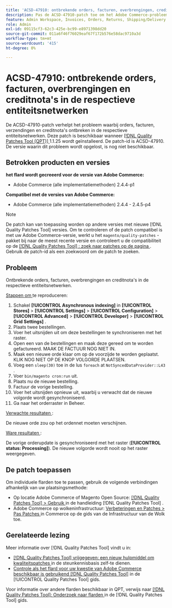 ```yaml
---
title: 'ACSD-47910: ontbrekende orders, facturen, overbrengingen, creditnota''s in de respectieve entiteitsnetwerken'
description: Pas de ACSD-47910-patch toe om het Adobe Commerce-probleem op te lossen wanneer er in de respectievelijke entiteitsnetwerken orders, facturen, verzendingen en creditnota's ontbreken.
feature: Admin Workspace, Invoices, Orders, Returns, Shipping/Delivery
role: Admin
exl-id: 09115cf3-62c3-425e-bc99-e8971398dd20
source-git-commit: 011a6f46f76029eaf67f172b576e58dac9710a3d
workflow-type: tm+mt
source-wordcount: '415'
ht-degree: 0%

---
```


# ACSD-47910: ontbrekende orders, facturen, overbrengingen en creditnota&#39;s in de respectieve entiteitsnetwerken

De ACSD-47910-patch verhelpt het probleem waarbij orders, facturen, verzendingen en creditnota&#39;s ontbreken in de respectieve entiteitsnetwerken. Deze patch is beschikbaar wanneer [[!DNL Quality Patches Tool (QPT)] ](https://experienceleague.adobe.com/en/docs/commerce-operations/tools/quality-patches-tool/quality-patches-tool-to-self-serve-quality-patches) 1.1.25 wordt geïnstalleerd. De patch-id is ACSD-47910. De versie waarin dit probleem wordt opgelost, is nog niet beschikbaar.

## Betrokken producten en versies

**het flard wordt gecreeerd voor de versie van Adobe Commerce:**
* Adobe Commerce (alle implementatiemethoden) 2.4.4-p1

**Compatibel met de versies van Adobe Commerce:**
* Adobe Commerce (alle implementatiemethoden) 2.4.4 - 2.4.5-p4

>[!NOTE]
>
>De patch kan van toepassing worden op andere versies met nieuwe [!DNL Quality Patches Tool] versies. Om te controleren of de patch compatibel is met uw Adobe Commerce-versie, werkt u het `magento/quality-patches` -pakket bij naar de meest recente versie en controleert u de compatibiliteit op de [[!DNL Quality Patches Tool] : zoek naar patches op de pagina ](https://experienceleague.adobe.com/tools/commerce-quality-patches/index.html) . Gebruik de patch-id als een zoekwoord om de patch te zoeken.

## Probleem

Ontbrekende orders, facturen, overbrengingen en creditnota&#39;s in de respectieve entiteitsnetwerken.

<u> Stappen om </u> te reproduceren:

1. Schakel **[!UICONTROL Asynchronous indexing]** in **[!UICONTROL Stores]** > **[!UICONTROL Settings]** > **[!UICONTROL Configuration]** > **[!UICONTROL Advanced]** > **[!UICONTROL Developer]** > **[!UICONTROL Grid Settings]** .
1. Plaats twee bestellingen.
1. Voer het uitsnijden uit om deze bestellingen te synchroniseren met het raster.
1. Open een van de bestellingen en maak deze gereed om te worden gefactureerd. MAAK DE FACTUUR NOG NIET IN.
1. Maak een nieuwe orde klaar om op de voorzijde te worden geplaatst. KLIK NOG NIET OP DE KNOP VOLGORDE PLAATSEN.
1. Voeg een `sleep(30)` toe in de lus `foreach` at `NotSyncedDataProvider::L43` .
1. Voer `bin/magento cron:run` uit.
1. Plaats nu de nieuwe bestelling.
1. Factuur de vorige bestelling.
1. Voer het uitsnijden opnieuw uit, waarbij u verwacht dat de nieuwe volgorde wordt gesynchroniseerd.
1. Ga naar het orderraster in Beheer.

<u> Verwachte resultaten </u>:

De nieuwe orde zou op het ordennet moeten verschijnen.

<u> Ware resultaten </u>:

De vorige orderupdate is gesynchroniseerd met het raster (**[!UICONTROL status: Processing]**). De nieuwe volgorde wordt nooit op het raster weergegeven.

## De patch toepassen

Om individuele flarden toe te passen, gebruik de volgende verbindingen afhankelijk van uw plaatsingsmethode:

* Op locatie Adobe Commerce of Magento Open Source: [[!DNL Quality Patches Tool] > Gebruik ](/help/tools/quality-patches-tool/usage.md) in de handleiding [!DNL Quality Patches Tool] .
* Adobe Commerce op wolkeninfrastructuur: [ Verbeteringen en Patches > Pas Patches ](https://experienceleague.adobe.com/docs/commerce-cloud-service/user-guide/develop/upgrade/apply-patches.html) in Commerce op de gids van de Infrastructuur van de Wolk toe.

## Gerelateerde lezing

Meer informatie over [!DNL Quality Patches Tool] vindt u in:

* [[!DNL Quality Patches Tool]  vrijgegeven: een nieuw hulpmiddel om kwaliteitspatches ](https://experienceleague.adobe.com/en/docs/commerce-operations/tools/quality-patches-tool/quality-patches-tool-to-self-serve-quality-patches) in de steunkennisbasis zelf-te dienen.
* [ Controle als het flard voor uw kwestie van Adobe Commerce beschikbaar is gebruikend  [!DNL Quality Patches Tool]](/help/tools/quality-patches-tool/patches-available-in-qpt/check-patch-for-magento-issue-with-magento-quality-patches.md) in de [!UICONTROL Quality Patches Tool] gids.


Voor informatie over andere flarden beschikbaar in QPT, verwijs naar [[!DNL Quality Patches Tool]: Onderzoek naar flarden ](https://experienceleague.adobe.com/tools/commerce-quality-patches/index.html) in de [!DNL Quality Patches Tool] gids.
